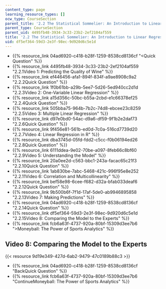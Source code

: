 ```yaml
---
content_type: page
learning_resource_types: []
ocw_type: CourseSection
parent_title: '2.2 The Statistical Sommelier: An Introduction to Linear Regression'
parent_type: CourseSection
parent_uid: 4495fb48-3934-3c33-23b2-2ef2104af559
title: '2.2 The Statistical Sommelier: An Introduction to Linear Regression'
uid: df5ef364-59d3-2e3f-98ec-9d920d6c5e1d
---
```


*   {{% resource_link 04ad6920-c418-b28f-1259-8538cd8136cf "\<Quick Question" %}}
*   {{% resource_link 4495fb48-3934-3c33-23b2-2ef2104af559 "2.2.1Video 1: Predicting the Quality of Wine" %}}
*   {{% resource_link ef446456-afa1-894f-834f-a9ae8908c9a2 "2.2.2Quick Question" %}}
*   {{% resource_link 1f0b61bb-a29b-5ee7-5d26-5ed940cc2d1d "2.2.3Video 2: One-Variable Linear Regression" %}}
*   {{% resource_link a15d356c-50bc-b55a-2cbd-e1c66378ef25 "2.2.4Quick Question" %}}
*   {{% resource_link 505bba75-964b-7b2c-74d8-ebcee23c8259 "2.2.5Video 3: Multiple Linear Regression" %}}
*   {{% resource_link d97e0bd0-54ac-d9a6-df59-9f1b2e2daf73 "2.2.6Quick Question" %}}
*   {{% resource_link 9f456e81-561b-ed0d-7c0a-516cd7739d20 "2.2.7Video 4: Linear Regression in R" %}}
*   {{% resource_link dba3745d-05fd-fdd2-c5cc-f0b06194ed26 "2.2.8Quick Question" %}}
*   {{% resource_link 6111ddea-9e02-70be-a097-8feb66c8bf60 "2.2.9Video 5: Understanding the Model" %}}
*   {{% resource_link 20a0ee2d-c563-bbc1-243a-facac65c21f3 "2.2.10Quick Question" %}}
*   {{% resource_link 1ab830be-7abc-5468-421c-996f95e8e252 "2.2.11Video 6: Correlation and Multicollinearity" %}}
*   {{% resource_link bef58e98-6cee-f682-d32a-bfab033deaf6 "2.2.12Quick Question" %}}
*   {{% resource_link 9b500b6f-7f1d-17af-5de0-ab9946895858 "2.2.13Video 7: Making Predictions" %}}
*   {{% resource_link 04ad6920-c418-b28f-1259-8538cd8136cf "2.2.14Quick Question" %}}
*   {{% resource_link df5ef364-59d3-2e3f-98ec-9d920d6c5e1d "2.2.15Video 8: Comparing the Model to the Experts" %}}
*   {{% resource_link fcb6a63f-4737-920a-80bf-15309d3ee7b6 "\>Moneyball: The Power of Sports Analytics" %}}

Video 8: Comparing the Model to the Experts
-------------------------------------------

{{< resource 9d19e349-427d-6ab2-9479-47c0189b88c3 >}}

*   {{% resource_link 04ad6920-c418-b28f-1259-8538cd8136cf "BackQuick Question" %}}
*   {{% resource_link fcb6a63f-4737-920a-80bf-15309d3ee7b6 "ContinueMoneyball: The Power of Sports Analytics" %}}